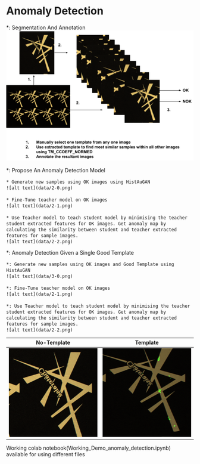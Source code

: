 # Anomaly Detection

*: Segmentation And Annotation
![alt text](data/1-1.png)

*: Propose An Anomaly Detection Model

    * Generate new samples using OK images using HistAuGAN
    ![alt text](data/2-0.png)
    
    * Fine-Tune teacher model on OK images
    ![alt text](data/2-1.png)
    
    * Use Teacher model to teach student model by minimising the teacher student extracted features for OK images. Get anomaly map by        calculating the similarity between student and teacher extracted features for sample images.
    ![alt text](data/2-2.png)

*: Anomaly Detection Given a Single Good Template
    
    *: Generate new samples using OK images and Good Template using HistAuGAN
    ![alt text](data/3-0.png)
    
    *: Fine-Tune teacher model on OK images
    ![alt text](data/2-1.png)
    
    *: Use Teacher model to teach student model by minimising the teacher student extracted features for OK images. Get anomaly map by        calculating the similarity between student and teacher extracted features for sample images.
    ![alt text](data/2-2.png)


No-Template|Template
 --- | ---
![alt text](data/scratch_1_1.png) | ![alt text](data/scratch_2_1.png)

Working colab notebook(Working_Demo_anomaly_detection.ipynb) available for using different files 
